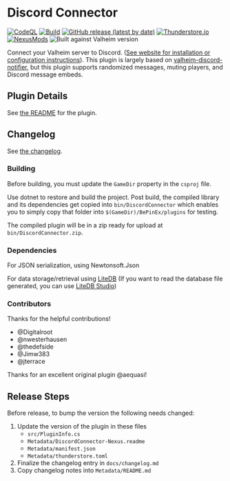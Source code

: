 # Discord Connector

[![CodeQL](https://github.com/nwesterhausen/valheim-discordconnector/actions/workflows/codeql-analysis.yml/badge.svg)](https://github.com/nwesterhausen/valheim-discordconnector/actions/workflows/codeql-analysis.yml)
[![Build](https://github.com/nwesterhausen/valheim-discordconnector/actions/workflows/dotnet.yml/badge.svg)](https://github.com/nwesterhausen/valheim-discordconnector/actions/workflows/dotnet.yml)
[![GitHub release (latest by date)](https://img.shields.io/github/v/release/nwesterhausen/valheim-discordconnector?label=Github%20Release&style=flat&labelColor=%2332393F)](https://github.com/nwesterhausen/valheim-discordconnector/releases/latest)
[![Thunderstore.io](https://img.shields.io/badge/Thunderstore.io-2.2.2-%23375a7f?style=flat&labelColor=%2332393F)](https://valheim.thunderstore.io/package/nwesterhausen/DiscordConnector/)
[![NexusMods](https://img.shields.io/badge/NexusMods-2.1.14-%23D98F40?style=flat&labelColor=%2332393F)](https://www.nexusmods.com/valheim/mods/1551/)
![Built against Valheim version](https://img.shields.io/badge/Built_against_Valheim-0.218.15-purple?style=flat&labelColor=%2332393F)

Connect your Valheim server to Discord. ([See website for installation or configuration instructions](https://discordconnector.valheim.nwest.games/)). This plugin is largely based on [valheim-discord-notifier](https://github.com/aequasi/valheim-discord-notifier), but this plugin supports randomized messages, muting players, and Discord message embeds.

## Plugin Details

See [the README](Metadata/README.md) for the plugin.

## Changelog

See [the changelog](docs/changelog.md).

### Building

Before building, you must update the `GameDir` property in the `csproj` file.

Use dotnet to restore and build the project. Post build, the compiled library and its
dependencies get copied into `bin/DiscordConnector` which enables you to simply copy
that folder into `$(GameDir)/BePinEx/plugins` for testing.

The compiled plugin will be in a zip ready for upload at `bin/DiscordConnector.zip`.

### Dependencies

For JSON serialization, using Newtonsoft.Json

For data storage/retrieval using [LiteDB](https://www.litedb.org/)
(If you want to read the database file generated, you can use [LiteDB Studio](https://github.com/mbdavid/LiteDB.Studio/releases/latest))

### Contributors

Thanks for the helpful contributions!

- @Digitalroot
- @nwesterhausen
- @thedefside
- @Jimw383
- @jterrace

Thanks for an excellent original plugin @aequasi!

## Release Steps

Before release, to bump the version the following needs changed:

1. Update the version of the plugin in these files
   - `src/PluginInfo.cs`
   - `Metadata/DiscordConnector-Nexus.readme`
   - `Metadata/manifest.json`
   - `Metadata/thunderstore.toml`
2. Finalize the changelog entry in `docs/changelog.md`
3. Copy changelog notes into `Metadata/README.md`
